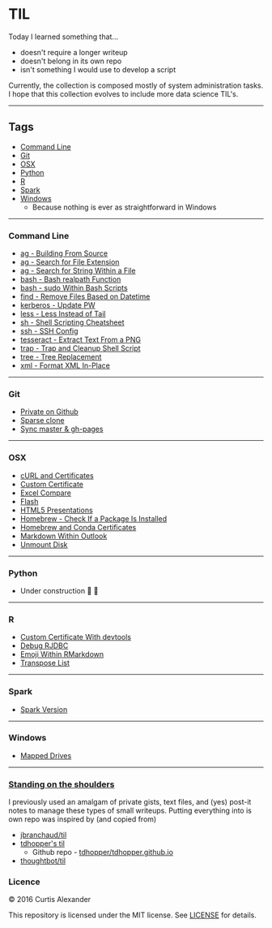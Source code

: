 # TIL

Today I learned something that...

* doesn't require a longer writeup
* doesn't belong in its own repo
* isn't something I would use to develop a script

Currently, the collection is composed mostly of system administration tasks.  I hope that this collection evolves to include more data science TIL's.

---

## Tags

* [Command Line](#command-line)
* [Git](#git)
* [OSX](#osx)
* [Python](#python)
* [R](#r)
* [Spark](#spark)
* [Windows](#windows)
    * Because nothing is ever as straightforward in Windows

---

### Command Line
* [ag - Building From Source](cl/ag-building-from-source.md)
* [ag - Search for File Extension](cl/ag-search-file-ext.md)
* [ag - Search for String Within a File](cl/ag-search-string-within.md)
* [bash - Bash realpath Function](cl/bash-realpath.md)
* [bash - sudo Within Bash Scripts](cl/bash-sudo-script.md)
* [find - Remove Files Based on Datetime](cl/find-remove-files-datetime.md)
* [kerberos - Update PW](cl/kerberos-update-pw.md)
* [less - Less Instead of Tail](cl/less-instead-of-tail.md)
* [sh - Shell Scripting Cheatsheet](cl/shell-scripting-cheatsheet.md)
* [ssh - SSH Config](cl/ssh-config.md)
* [tesseract - Extract Text From a PNG](cl/tesseract-extract-text-from-png.md)
* [trap - Trap and Cleanup Shell Script](cl/trap-cleanup.md)
* [tree - Tree Replacement](cl/tree-replacement.md)
* [xml - Format XML In-Place](cl/xmllint-in-place.md)

---

### Git
* [Private on Github](git/private-on-github.md)
* [Sparse clone](git/sparse-clone.md)
* [Sync master & gh-pages](git/sync-master-gh-pages.md)

---

### OSX
* [cURL and Certificates](OSX/curl-certs.md)
* [Custom Certificate](OSX/custom-cert.md)
* [Excel Compare](OSX/excel-compare.md)
* [Flash](OSX/flash.md)
* [HTML5 Presentations](OSX/html5-presentations.md)
* [Homebrew - Check If a Package Is Installed](OSX/homebrew-package-installed.md)
* [Homebrew and Conda Certificates](OSX/homebrew-conda-certs.md)
* [Markdown Within Outlook](OSX/markdown-within-outlook.md)
* [Unmount Disk](OSX/unmount-disk.md)

---

### Python
* Under construction :construction_worker: :construction:

---

### R
* [Custom Certificate With devtools](R/custom-cert.md)
* [Debug RJDBC](R/rjdbc-debug.md)
* [Emoji Within RMarkdown](R/emoji-rmarkdown.md)
* [Transpose List](R/transpose-list.md)

---

### Spark
* [Spark Version](Spark/spark-version.md)

---

### Windows
* [Mapped Drives](Windows/mapped-drives.md)

---

### [Standing on the shoulders](https://en.wikipedia.org/wiki/Standing_on_the_shoulders_of_giants)
I previously used an amalgam of private gists, text files, and (yes) post-it notes to manage these types of small writeups.  Putting everything into is own repo was inspired by (and copied from)

* [jbranchaud/til](https://github.com/jbranchaud/til)
* [tdhopper's til](http://til.tdhopper.com)
    * Github repo - [tdhopper/tdhopper.github.io](https://github.com/tdhopper/tdhopper.github.io)
* [thoughtbot/til](https://github.com/thoughtbot/til)

### Licence
&copy; 2016 Curtis Alexander

This repository is licensed under the MIT license.  See [LICENSE](LICENSE) for details.
